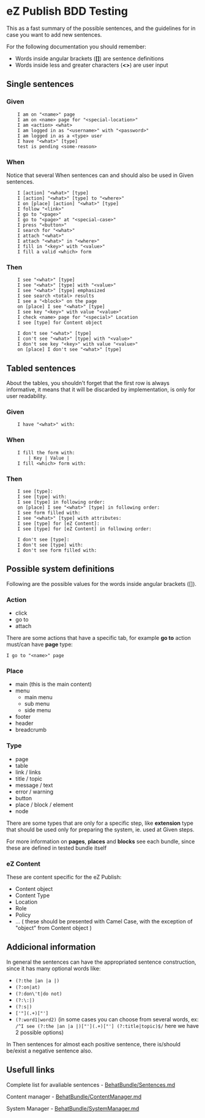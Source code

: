 # eZ Publish BDD Testing

This as a fast summary of the possible sentences,
and the guidelines for in case you want to add new sentences.

For the following documentation you should remember:

* Words inside angular brackets (**[]**) are sentence definitions
* Words inside less and greater characters (**<>**) are user input



## Single sentences


### Given

```Cucumber
    I am on "<name>" page
    I am on <name> page for "<special-location>"
    I am <action> <what>
    I am logged in as "<username>" with "<password>"
    I am logged in as a <type> user
    I have "<what>" [type]
    test is pending <some-reason>
```


### When

Notice that several When sentences can and should also be used in Given sentences.

```Cucumber
    I [action] "<what>" [type]
    I [action] "<what>" [type] to "<where>"
    I on [place] [action] "<what>" [type]
    I follow "<link>"
    I go to "<page>"
    I go to "<page>" at "<special-case>"
    I press "<button>"
    I search for "<what>"
    I attach "<what>"
    I attach "<what>" in "<where>"
    I fill in "<key>" with "<value>"
    I fill a valid <which> form
```


### Then

```Cucumber
    I see "<what>" [type]
    I see "<what>" [type] with "<value>"
    I see "<what>" [type] emphasized
    I see search <total> results
    I see a "<block>" on the page
    on [place] I see "<what>" [type]
    I see key "<key>" with value "<value>"
    I check <name> page for "<special>" Location
    I see [type] for Content object
```

```Cucumber
    I don't see "<what>" [type]
    I con't see "<what>" [type] with "<value>"
    I don't see key "<key>" with value "<value>"
    on [place] I don't see "<what>" [type]
```



## Tabled sentences

About the tables, you shouldn't forget that the first row is always informative,
it means that it will be discarded by implementation, is only for user
readability.


### Given

```Cucumber
    I have "<what>" with:
```

### When

```Cucumber
    I fill the form with:
        | Key | Value |
    I fill <which> form with:
```


### Then

```Cucumber
    I see [type]:
    I see [type] with:
    I see [type] in following order:
    on [place] I see "<what>" [type] in following order:
    I see form filled with:
    I see "<what>" [type] with attributes:
    I see [type] for [eZ Content]:
    I see [type] for [eZ Content] in following order:
```

```Cucumber
    I don't see [type]:
    I don't see [type] with:
    I don't see form filled with:
```


## Possible system definitions

Following are the possible values for the words inside angular brackets ([]).


### Action
* click
* go to
* attach

There are some actions that have a specific tab, for example **go to** action
must/can have **page** type:

    I go to "<name>" page


### Place
* main (this is the main content)
* menu
    * main menu
    * sub menu
    * side menu
* footer
* header
* breadcrumb


### Type
* page
* table
* link / links
* title / topic
* message / text
* error / warning
* button
* place / block / element
* node

There are some types that are only for a specific step, like **extension** type
that should be used only for preparing the system, ie. used at Given steps.

For more information on **pages**, **places** and **blocks** see each bundle,
since these are defined in tested bundle itself


### eZ Content

These are content specific for the eZ Publish:
* Content object
* Content Type
* Location
* Role
* Policy
* ...
( these should be presented with Camel Case, with the exception of "object" from
Content object )



## Addicional information

In general the sentences can have the appropriated sentence construction,
since it has many optional words like:
* ```(?:the |an |a |)```
* ```(?:on|at)```
* ```(?:don\'t|do not)```
* ```(?:\:|)```
* ```(?:s|)```
* ```['"](.+)["']```
* ```(?:word1|word2)``` (in some cases you can choose from several words,
ex: ```/^I see (?:the |an |a |)["'](.+)["'] (?:title|topic)$/``` here we have
2 possible options)

In Then sentences for almost each positive sentence, there is/should be/exist a
negative sentence also.


## Usefull links

Complete list for avaliable sentences - [BehatBundle/Sentences.md](https://github.com/ezsystems/ezpublish-community/blob/master/src/EzSystems/BehatBundle/Sentences.md)

Content manager - [BehatBundle/ContentManager.md](https://github.com/ezsystems/ezpublish-community/blob/master/src/EzSystems/BehatBundle/ContentManager.md)

System Manager - [BehatBundle/SystemManager.md](https://github.com/ezsystems/ezpublish-community/blob/master/src/EzSystems/BehatBundle/SystemManager.md)
